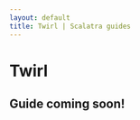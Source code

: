 ```yaml
---
layout: default
title: Twirl | Scalatra guides
---
```


<div class="page-header">
  <h1>Twirl</h1>
</div>

## Guide coming soon!
